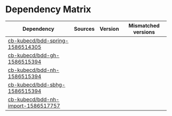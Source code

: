 # Dependency Matrix

Dependency | Sources | Version | Mismatched versions
---------- | ------- | ------- | -------------------
[cb-kubecd/bdd-spring-1586514305](https://github.com/cb-kubecd/bdd-spring-1586514305.git) |  | []() | 
[cb-kubecd/bdd-gh-1586515394](https://github.com/cb-kubecd/bdd-gh-1586515394.git) |  | []() | 
[cb-kubecd/bdd-nh-1586515394](https://github.com/cb-kubecd/bdd-nh-1586515394.git) |  | []() | 
[cb-kubecd/bdd-sbhg-1586515394](https://github.com/cb-kubecd/bdd-sbhg-1586515394.git) |  | []() | 
[cb-kubecd/bdd-nh-import-1586517757](https://github.com/cb-kubecd/bdd-nh-import-1586517757.git) |  | []() | 
